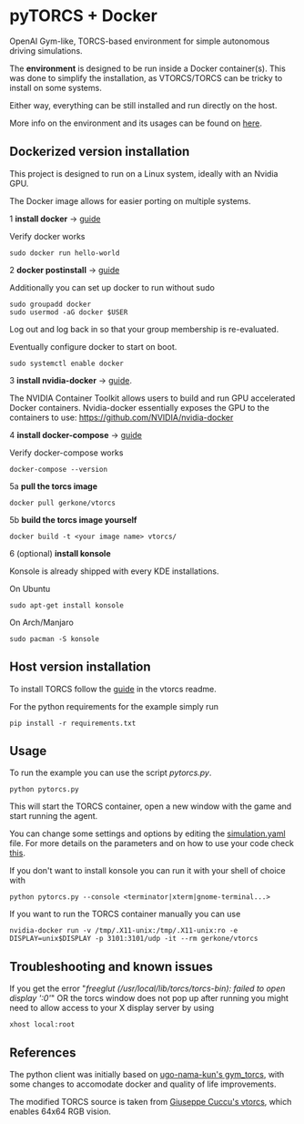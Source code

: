 # pyTORCS + Docker
OpenAI Gym-like, TORCS-based environment for simple autonomous driving simulations.

The **environment** is designed to be run inside a Docker container(s). This was done to simplify the installation, as VTORCS/TORCS can be tricky to install on some systems.

Either way, everything can be still installed and run directly on the host.

More info on the environment and its usages can be found on [here](https://github.com/gerkone/pyTORCS-docker/tree/master/driver/torcs_client).

## Dockerized version installation
This project is designed to run on a Linux system, ideally with an Nvidia GPU.

The Docker image allows for easier porting on multiple systems.

1 **install docker** -> [guide](https://docs.docker.com/engine/install/)

Verify docker works
```
sudo docker run hello-world
```

2 **docker postinstall** -> [guide](https://docs.docker.com/engine/install/linux-postinstall/)

Additionally you can set up docker to run without sudo
```
sudo groupadd docker
sudo usermod -aG docker $USER
```
Log out and log back in so that your group membership is re-evaluated.

Eventually configure docker to start on boot.
```
sudo systemctl enable docker
```

3 **install nvidia-docker** -> [guide](https://docs.nvidia.com/datacenter/cloud-native/container-toolkit/install-guide.html#docker).

The NVIDIA Container Toolkit allows users to build and run GPU accelerated Docker containers.
Nvidia-docker essentially exposes the GPU to the containers to use: https://github.com/NVIDIA/nvidia-docker

4 **install docker-compose** -> [guide](https://docs.docker.com/compose/install/#install-compose)

Verify docker-compose works
```
docker-compose --version
```

5a **pull the torcs image**
```
docker pull gerkone/vtorcs
```

5b **build the torcs image yourself**
```
docker build -t <your image name> vtorcs/
```

6 (optional) **install konsole**

Konsole is already shipped with every KDE installations.

On Ubuntu
```
sudo apt-get install konsole
```
On Arch/Manjaro
```
sudo pacman -S konsole
```

## Host version installation
To install TORCS follow the [guide](https://github.com/gerkone/pyTORCS-docker/blob/master/vtorcs/README.md) in  the vtorcs readme.

For the python requirements for the example simply run
```
pip install -r requirements.txt
```

## Usage
To run the example you can use the script _pytorcs.py_.
```
python pytorcs.py
```
This will start the TORCS container, open a new window with the game and start running the agent.

You can change some settings and options by editing the [simulation.yaml](config/simulation.yaml) file. For more details on the parameters and on how to use your code check [this](https://github.com/gerkone/pyTORCS-docker/blob/master/driver/torcs_client/README.md).

If you don't want to install konsole you can run it with your shell of choice with
```
python pytorcs.py --console <terminator|xterm|gnome-terminal...>
```

If you want to run the TORCS container manually you can use
```
nvidia-docker run -v /tmp/.X11-unix:/tmp/.X11-unix:ro -e DISPLAY=unix$DISPLAY -p 3101:3101/udp -it --rm gerkone/vtorcs
```

## Troubleshooting and known issues
If you get the error "_freeglut (/usr/local/lib/torcs/torcs-bin): failed to open display ':0'_" OR the torcs window does not pop up after running you might need to allow access to your X display server by using
```
xhost local:root
```

## References
The python client was initially based on [ugo-nama-kun's gym_torcs](https://github.com/ugo-nama-kun/gym_torcs), with some changes to accomodate docker and quality of life improvements.

The modified TORCS source is taken from [Giuseppe Cuccu's vtorcs](https://github.com/giuse/vtorcs), which enables 64x64 RGB vision.
